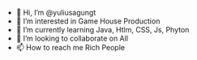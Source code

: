 - 👋 Hi, I’m @yuliusagungt
- 👀 I’m interested in Game House Production
- 🌱 I’m currently learning Java, Htlm, CSS, Js, Phyton
- 💞️ I’m looking to collaborate on All
- 📫 How to reach me Rich People

<!---
yuliusagungt/yuliusagungt is a ✨ special ✨ repository because its `README.md` (this file) appears on your GitHub profile.
You can click the Preview link to take a look at your changes.
--->
